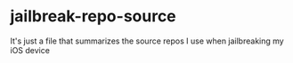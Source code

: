 # jailbreak-repo-source
It's just a file that summarizes the source repos I use when jailbreaking my iOS device
